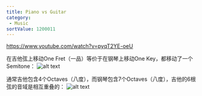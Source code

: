 ```yaml
---
title: Piano vs Guitar
category:
 - Music
sortValue: 1200011
---
```


https://www.youtube.com/watch?v=pyqT2YE-oeU

在吉他弦上移动One Fret（一品）等价于在钢琴上移动One Key，都移动了一个Semitone：
![alt text](image.png)

通常吉他包含4个Octaves（八度），而钢琴包含7个Octaves（八度），吉他的6根弦的音域是相互重叠的：
![alt text](image-2.png)